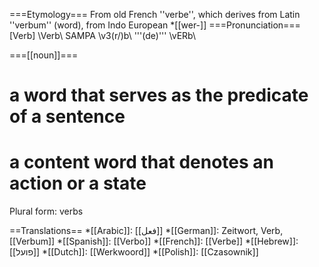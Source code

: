 ===Etymology===
From old French ''verbe'', which derives from Latin ''verbum'' (word), from Indo European *[[wer-]]
===Pronunciation===
[Verb] \Verb\ SAMPA \v3(r/)b\ '''(de)''' \vERb\

===[[noun]]===
# a word that serves as the predicate of a sentence
# a content word that denotes an action or a state

Plural form: verbs



==Translations==
*[[Arabic]]: [[فعل]]
*[[German]]: Zeitwort, Verb, [[Verbum]]
*[[Spanish]]: [[Verbo]]
*[[French]]: [[Verbe]]
*[[Hebrew]]: [[פועל]]
*[[Dutch]]: [[Werkwoord]]
*[[Polish]]: [[Czasownik]]
